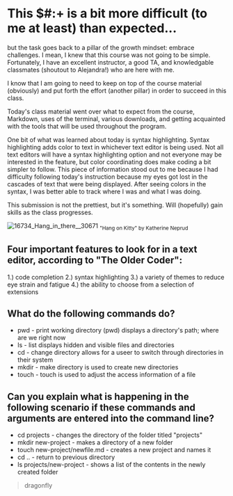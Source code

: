 # This $#:+ is a bit more difficult (to me at least) than expected...
but the task goes back to a pillar of the growth mindset: embrace challenges. I mean, I knew that this course was not going to be simple. Fortunately, I have an excellent instructor, a good TA, and knowledgable classmates (shoutout to Alejandra!) who are here with me.

I know that I am going to need to keep on top of the course material (obviously) and put forth the effort (another pillar) in order to succeed in this class. 

Today's class material went over what to expect from the course, Markdown, uses of the terminal, various downloads, and getting acquainted with the tools that will be used throughout the program.

One bit of what was learned about today is syntax highlighting. Syntax highlighting adds color to text in whichever text editor is being used. Not all text editors will have a syntax highlighting option and not everyone may be interested in the feature, but color coordinating does make coding a bit simpler to follow. This piece of information stood out to me because I had difficulty following today's instruction because my eyes got lost in the cascades of text that were being displayed. After seeing colors in the syntax, I was better able to track where I was and what I was doing.

This submission is not the prettiest, but it's something. Will (hopefully) gain skills as the class progresses.


![16734_Hang_in_there__30671](https://github.com/notbenohene/Reading-Notes/assets/33169836/f476145c-a52f-47c9-816d-5c82b93dae4d)
<sub>"Hang on Kitty" by Katherine Neprud</sub>


## Four important features to look for in a text editor, according to "The Older Coder":
1.) code completion 
2.) syntax highlighting 
3.) a variety of themes to reduce eye strain and fatigue
4.) the ability to choose from a selection of extensions 

## What do the following commands do?
* pwd - print working directory (pwd) displays a directory's path; where are we right now
* ls - list displays hidden and visible files and directories
* cd - change directory allows for a useer to switch through directories in their system 
* mkdir - make directory is used to create new directories
* touch - touch is used to adjust the access information of a file

## Can you explain what is happening in the following scenario if these commands and arguments are entered into the command line?
* cd projects - changes the directory of the folder titled "projects" 
* mkdir new-project - makes a directory of a new folder
* touch new-project/newfile.md - creates a new project and names it
* cd .. - return to previous directory
* ls projects/new-project - shows a list of the contents in the newly created folder

>dragonfly
